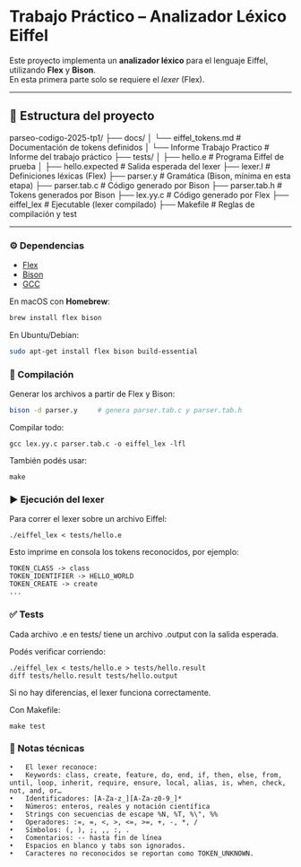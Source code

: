 # Trabajo Práctico – Analizador Léxico Eiffel

Este proyecto implementa un **analizador léxico** para el lenguaje Eiffel, utilizando **Flex** y **Bison**.  
En esta primera parte solo se requiere el *lexer* (Flex).

---

## 📂 Estructura del proyecto

parseo-codigo-2025-tp1/
├── docs/
│   └── eiffel_tokens.md      # Documentación de tokens definidos
│   └── Informe Trabajo Practico  # Informe del trabajo práctico
├── tests/
│   ├── hello.e               # Programa Eiffel de prueba
│   ├── hello.expected          # Salida esperada del lexer
├── lexer.l                   # Definiciones léxicas (Flex)
├── parser.y                  # Gramática (Bison, mínima en esta etapa)
├── parser.tab.c              # Código generado por Bison
├── parser.tab.h              # Tokens generados por Bison
├── lex.yy.c                  # Código generado por Flex
├── eiffel_lex                # Ejecutable (lexer compilado)
├── Makefile                  # Reglas de compilación y test

---

### ⚙️ Dependencias

- [Flex](https://github.com/westes/flex)
- [Bison](https://www.gnu.org/software/bison/)
- [GCC](https://gcc.gnu.org/)

En macOS con **Homebrew**:

```bash
brew install flex bison
```
En Ubuntu/Debian:

```bash
sudo apt-get install flex bison build-essential
```
### 🚀 Compilación

Generar los archivos a partir de Flex y Bison:

```bash flex lexer.l          # genera lex.yy.c
bison -d parser.y     # genera parser.tab.c y parser.tab.h
```

Compilar todo:

```
gcc lex.yy.c parser.tab.c -o eiffel_lex -lfl
```

También podés usar:

``` make ```


### ▶️ Ejecución del lexer

Para correr el lexer sobre un archivo Eiffel:
```
./eiffel_lex < tests/hello.e
```

Esto imprime en consola los tokens reconocidos, por ejemplo:

```
TOKEN_CLASS -> class
TOKEN_IDENTIFIER -> HELLO_WORLD
TOKEN_CREATE -> create
...
```

### ✅ Tests

Cada archivo .e en tests/ tiene un archivo .output con la salida esperada.

Podés verificar corriendo:


``` 
./eiffel_lex < tests/hello.e > tests/hello.result
diff tests/hello.result tests/hello.output 
```

Si no hay diferencias, el lexer funciona correctamente.

Con Makefile:

```
make test
```
### 📌 Notas técnicas
	•	El lexer reconoce:
	•	Keywords: class, create, feature, do, end, if, then, else, from, until, loop, inherit, require, ensure, local, alias, is, when, check, not, and, or…
	•	Identificadores: [A-Za-z_][A-Za-z0-9_]*
	•	Números: enteros, reales y notación científica
	•	Strings con secuencias de escape %N, %T, %\", %%
	•	Operadores: :=, =, <, >, <=, >=, +, -, *, /
	•	Símbolos: (, ), ;, ,, :, .
	•	Comentarios: -- hasta fin de línea
	•	Espacios en blanco y tabs son ignorados.
	•	Caracteres no reconocidos se reportan como TOKEN_UNKNOWN.

